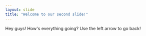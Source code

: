 ```yaml
---
layout: slide
title: "Welcome to our second slide!"
---
```

Hey guys! How's everything going?
Use the left arrow to go back!
